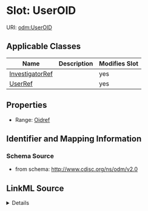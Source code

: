 # Slot: UserOID

URI: [odm:UserOID](http://www.cdisc.org/ns/odm/v2.0/UserOID)



<!-- no inheritance hierarchy -->




## Applicable Classes

| Name | Description | Modifies Slot |
| --- | --- | --- |
[InvestigatorRef](InvestigatorRef.md) |  |  yes  |
[UserRef](UserRef.md) |  |  yes  |







## Properties

* Range: [Oidref](Oidref.md)





## Identifier and Mapping Information







### Schema Source


* from schema: http://www.cdisc.org/ns/odm/v2.0




## LinkML Source

<details>
```yaml
name: UserOID
from_schema: http://www.cdisc.org/ns/odm/v2.0
rank: 1000
alias: UserOID
domain_of:
- InvestigatorRef
- UserRef
range: oidref

```
</details>